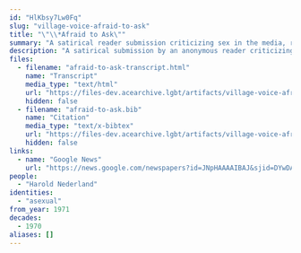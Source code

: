 ```yaml
---
id: "HlKbsy7Lw0Fq"
slug: "village-voice-afraid-to-ask"
title: "\"\\*Afraid to Ask\""
summary: "A satirical reader submission criticizing sex in the media, responding to an article on asexuality"
description: "A satirical submission by an anonymous reader criticizing sex in the media, responding to an article on asexuality written by Harold Nederland in the previous issue of *Village Voice*"
files:
  - filename: "afraid-to-ask-transcript.html"
    name: "Transcript"
    media_type: "text/html"
    url: "https://files-dev.acearchive.lgbt/artifacts/village-voice-afraid-to-ask/afraid-to-ask-transcript.html"
    hidden: false
  - filename: "afraid-to-ask.bib"
    name: "Citation"
    media_type: "text/x-bibtex"
    url: "https://files-dev.acearchive.lgbt/artifacts/village-voice-afraid-to-ask/afraid-to-ask.bib"
    hidden: false
links:
  - name: "Google News"
    url: "https://news.google.com/newspapers?id=JNpHAAAAIBAJ&sjid=DYwDAAAAIBAJ&pg=4828%2C3223516"
people:
  - "Harold Nederland"
identities:
  - "asexual"
from_year: 1971
decades:
  - 1970
aliases: []
---
```

